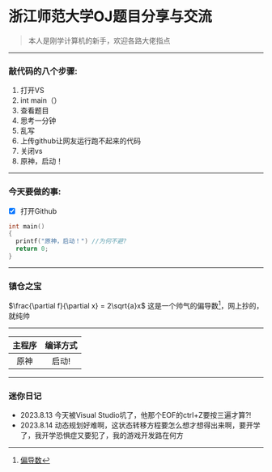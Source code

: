 # 浙江师范大学OJ题目分享与交流

> 本人是刚学计算机的新手，欢迎各路大佬指点
---
### 敲代码的八个步骤:
1. 打开VS
2. int main（）
3. 查看题目
4. 思考一分钟
5. 乱写
6. 上传github让网友运行跑不起来的代码
7. 关闭vs
8. 原神，启动！
---
### 今天要做的事:
- [x] 打开Github

```c
int main()
{
  printf("原神，启动！") //为何不避?
  return 0;
}
```
---
### 镇仓之宝
$\frac{\partial f}{\partial x} = 2\sqrt{a}x$
这是一个帅气的偏导数[^数学]，网上抄的，就纯帅

---

|主程序|编译方式|
|:-:|:-:|
|原神|启动!|

---
### 迷你日记
- 2023.8.13 今天被Visual Studio坑了，他那个EOF的ctrl+Z要按三遍才算?!
- 2023.8.14 动态规划好难啊，这状态转移方程要怎么想才想得出来啊，要开学了，我开学恐惧症又要犯了，我的游戏开发路在何方



[^数学]:[偏导数](https://baike.baidu.com/item/%E5%81%8F%E5%AF%BC%E6%95%B0/5536984?fr=ge_ala "你小子还真点啊")
